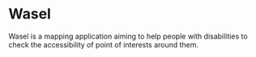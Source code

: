 # Wasel
Wasel is a mapping application aiming to help people with disabilities to check the accessibility of point of interests around them.  
